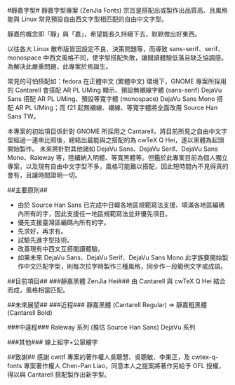 #靜嘉字型#
靜嘉字型專案 (ZenJia Fonts) 宗旨是搭配出或製作出品質高、且風格能與 Linux 常見預設自由西文字型相匹配的自由中文字型。

靜嘉的概念即「靜」與「嘉」，希望能長久持續下去，默默做出好東西。

以往各大 Linux 散布版皆因設定不良、決策問題等，而導致 sans-serif、serif、monospace 中西文風格不同，使字型搭配失敗，讓閱讀體驗低落且缺乏協調感。為解決此嚴重問題，此專案於焉誕生。

常見的可怕搭配如：fedora 在正體中文 (繁體中文) 環境下，GNOME 專案所採用的 Cantarell 會搭配 AR PL UMing 顯示、預設無襯線字體 (sans-serif) DejaVu Sans 搭配 AR PL UMing、預設等寬字體 (monospace) DejaVu Sans Mono 搭配 AR PL UMing；而 f21 起無襯線、襯線、等寬字體將全面改用 Source Han Sans TW。

本專案的初始項目係針對 GNOME 所採用之 Cantarell，將目前所見之自由中文字型經過一連串比照後，總結出最能與之搭配的為 cwTeX Q Hei，遂以黑體為起頭開始製作。
未來將針對其他諸如 DejaVu Sans、DejaVu Serif、DejaVu Sans Mono、Raleway 等，陸續納入明體、等寬黑體等。但鑑於此專案目前為個人獨立專案，以及現有自由中文字型不多，風格可能難以搭配，因此短時間內不見得真的會有，且讓時間證明一切。

##主要原則##
* 由於 Source Han Sans 已完成中日韓各地區規範寫法支援、填滿各地區編碼內所有的字，因此支援任一地區規範寫法並非優先項目。
* 優先支援臺灣區編碼內所有的字。
* 先求好，再求有。
* 試驗先進字型技術。
* 改善現有中西文互搭閱讀體驗。
* 如果未來 DejaVu Sans、DejaVu Serif、DejaVu Sans Mono 此字族要開始製作中文匹配字型，則每次拉字時製作三種風格，同步作一段範例文字或成語。

##目前項目##
###靜嘉黑體 ZenJia Hei###
由 Cantarell 與 cwTeX Q Hei 結合而成，風格相當匹配。

##未來展望##
###近程###
靜嘉黑體 (Cantarell Regular) => 靜嘉粗黑體 (Cantarell Bold)

###中遠程###
Raleway 系列 (推估 Source Han Sans)
DejaVu 系列

###其他###
線上組字+公眾繪字

##致謝##
感謝 cwttf 專案的著作權人吳聰慧、吳聰敏、李果正，及 cwtex-q-fonts 專案著作權人 Chen-Pan Liao，同意本人之提案將著作另給予 OFL 授權，得以與 Cantarell 搭配製作出新字型。
